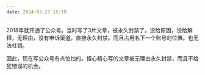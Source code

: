 ```yaml
---
date: 2024-03-27 15:19
---
```


2018年就开通了公众号。当时写了3片文章，被永久封禁了。没给原因，没给解释，无理由，没有申诉渠道。直接永久封禁。而且占用名下一个账号的位置。也无法柱销。

因此，现在写公众号有点怕怕的。担心精心写的文章被无理由永久封禁，而且不给犯错误的机会。

<!-- truncate -->
